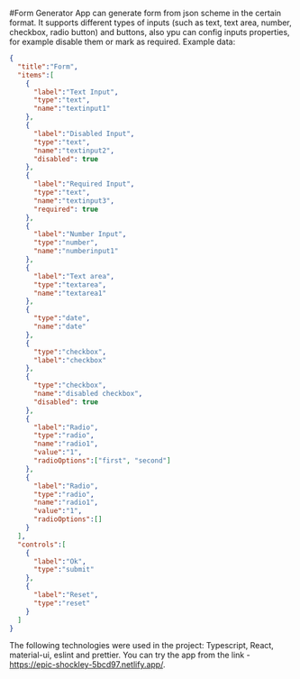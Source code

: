 #Form Generator
App can generate form from json scheme in the certain format. It supports different types of inputs (such as text, text area, number, checkbox, radio button) and buttons, also ypu can config inputs properties, for example disable them or mark as required. Example data: 

```json
{
  "title":"Form",
  "items":[
    {
      "label":"Text Input",
      "type":"text",
      "name":"textinput1"
    },
    {
      "label":"Disabled Input",
      "type":"text",
      "name":"textinput2",
      "disabled": true
    },
    {
      "label":"Required Input",
      "type":"text",
      "name":"textinput3",
      "required": true
    },
    {
      "label":"Number Input",
      "type":"number",
      "name":"numberinput1"
    },
    {
      "label":"Text area",
      "type":"textarea",
      "name":"textarea1"
    },
    {
      "type":"date",
      "name":"date"
    },
    {
      "type":"checkbox",
      "label":"checkbox"
    },
    {
      "type":"checkbox",
      "name":"disabled checkbox",
      "disabled": true
    },
    {
      "label":"Radio",
      "type":"radio",
      "name":"radio1",
      "value":"1",
      "radioOptions":["first", "second"]
    },
    {
      "label":"Radio",
      "type":"radio",
      "name":"radio1",
      "value":"1",
      "radioOptions":[]
    }
  ],
  "controls":[
    {
      "label":"Ok",
      "type":"submit"
    },
    {
      "label":"Reset",
      "type":"reset"
    }
  ]
}

```
The following technologies were used in the project: Typescript, React, material-ui, eslint and prettier. You can try the app from the link - https://epic-shockley-5bcd97.netlify.app/.

